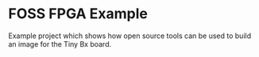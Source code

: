 # FOSS FPGA Example
Example project which shows how open source tools can be used to build an image for the Tiny Bx board.

